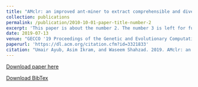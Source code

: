 ```yaml
---
title: "AMclr: an improved ant-miner to extract comprehensible and diverse classification rules"
collection: publications
permalink: /publication/2010-10-01-paper-title-number-2
excerpt: 'This paper is about the number 2. The number 3 is left for future work.'
date: 2019-07-13
venue: "GECCO '19 Proceedings of the Genetic and Evolutionary Computation Conference"
paperurl: 'https://dl.acm.org/citation.cfm?id=3321833'
citation: "Umair Ayub, Asim Ikram, and Waseem Shahzad. 2019. AMclr: an improved ant-miner to extract comprehensible and diverse classification rules. In Proceedings of the Genetic and Evolutionary Computation Conference (GECCO '19), Manuel López-Ibáñez (Ed.). ACM, New York, NY, USA, 4-12. DOI: https://doi.org/10.1145/3321707.3321833"
---
```


[Download paper here](https://dl.acm.org/citation.cfm?id=3321833)

<!-- Recommended citation: Umair Ayub, Asim Ikram, and Waseem Shahzad. 2019. AMclr: an improved ant-miner to extract comprehensible and diverse classification rules. In Proceedings of the Genetic and Evolutionary Computation Conference (GECCO '19), Manuel López-Ibáñez (Ed.). ACM, New York, NY, USA, 4-12. DOI: https://doi.org/10.1145/3321707.3321833  -->

<a href="https://raw.githubusercontent.com/AsimIkram1/asimikram1.github.io/master/files/amclr.bib" download>Download BibTex</a>